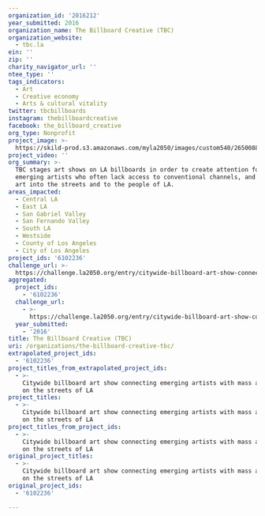 ```yaml
---
organization_id: '2016212'
year_submitted: 2016
organization_name: The Billboard Creative (TBC)
organization_website:
  - tbc.la
ein: ''
zip: ''
charity_navigator_url: ''
ntee_type: ''
tags_indicators:
  - Art
  - Creative economy
  - Arts & cultural vitality
twitter: tbcbillboards
instagram: thebillboardcreative
facebook: the_billboard_creative
org_type: Nonprofit
project_image: >-
  https://skild-prod.s3.amazonaws.com/myla2050/images/custom540/2650088355741-team91.jpg
project_video: ''
org_summary: >-
  TBC stages art shows on LA billboards in order to create attention for
  emerging artists who often lack access to conventional channels, and to bring
  art into the streets and to the people of LA.
areas_impacted:
  - Central LA
  - East LA
  - San Gabriel Valley
  - San Fernando Valley
  - South LA
  - Westside
  - County of Los Angeles
  - City of Los Angeles
project_ids: '6102236'
challenge_url: >-
  https://challenge.la2050.org/entry/citywide-billboard-art-show-connecting-emerging-artists-with-mass-audiences-on-the-streets-of-la
aggregated:
  project_ids:
    - '6102236'
  challenge_url:
    - >-
      https://challenge.la2050.org/entry/citywide-billboard-art-show-connecting-emerging-artists-with-mass-audiences-on-the-streets-of-la
  year_submitted:
    - '2016'
title: The Billboard Creative (TBC)
uri: /organizations/the-billboard-creative-tbc/
extrapolated_project_ids:
  - '6102236'
project_titles_from_extrapolated_project_ids:
  - >-
    Citywide billboard art show connecting emerging artists with mass audiences
    on the streets of LA
project_titles:
  - >-
    Citywide billboard art show connecting emerging artists with mass audiences
    on the streets of LA
project_titles_from_project_ids:
  - >-
    Citywide billboard art show connecting emerging artists with mass audiences
    on the streets of LA
original_project_titles:
  - >-
    Citywide billboard art show connecting emerging artists with mass audiences
    on the streets of LA
original_project_ids:
  - '6102236'

---
```

